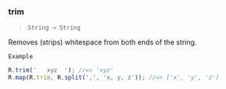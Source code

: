 ### trim

> `String → String`

Removes (strips) whitespace from both ends of the string.

`Example`

```js
R.trim('   xyz  '); //=> 'xyz'
R.map(R.trim, R.split(',', 'x, y, z')); //=> ['x', 'y', 'z']
```
